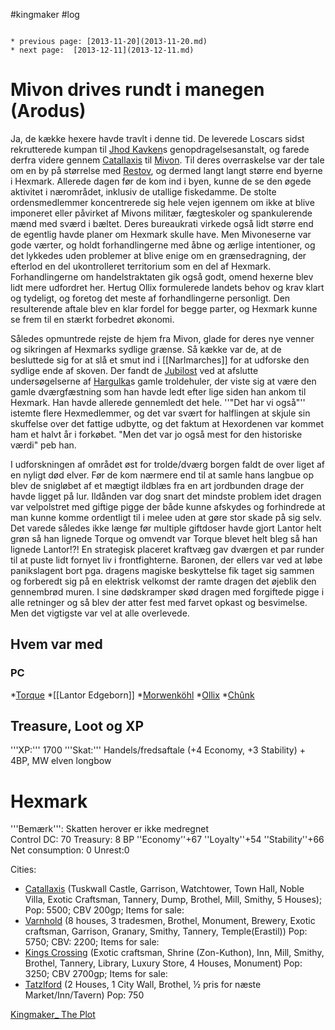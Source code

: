 #kingmaker #log

```ad-info

* previous page: [2013-11-20](2013-11-20.md)
* next page:  [2013-12-11](2013-12-11.md) 
```

# Mivon drives rundt i manegen (Arodus)  
 
Ja, de kække hexere havde travlt i denne tid. De leverede Loscars sidst rekrutterede kumpan til [Jhod Kavken](Jhod%20Kavken.md)s genopdragelsesanstalt, og farede derfra videre gennem [Catallaxis](Catallaxis.md) til [Mivon](Mivon.md). Til deres overraskelse var der tale om en by på størrelse med [Restov](Restov.md), og dermed langt langt større end byerne i Hexmark. Allerede dagen før de kom ind i byen, kunne de se den øgede aktivitet i nærområdet, inklusiv de utallige fiskedamme. De stolte ordensmedlemmer koncentrerede sig hele vejen igennem om ikke at blive imponeret eller påvirket af Mivons militær, fægteskoler og spankulerende mænd med sværd i bæltet. Deres bureaukrati virkede også lidt større end de egentlig havde planer om Hexmark skulle have. Men Mivoneserne var gode værter, og holdt forhandlingerne med åbne og ærlige intentioner, og det lykkedes uden problemer at blive enige om en grænsedragning, der efterlod en del ukontrolleret territorium som en del af Hexmark. Forhandlingerne om handelstraktaten gik også godt, omend hexerne blev lidt mere udfordret her. Hertug Ollix formulerede landets behov og krav klart og tydeligt, og foretog det meste af forhandlingerne personligt. Den resulterende aftale blev en klar fordel for begge parter, og Hexmark kunne se frem til en stærkt forbedret økonomi.
Således opmuntrede rejste de hjem fra Mivon, glade for deres nye venner og sikringen af Hexmarks sydlige grænse. Så kække var de, at de besluttede sig for at slå et smut ind i [[Narlmarches]] for at udforske den sydlige ende af skoven. Der fandt de [Jubilost](Jubilost%20Narthropple.md) ved at afslutte undersøgelserne af [Hargulka](Hargulka.md)s gamle troldehuler, der viste sig at være den gamle dværgfæstning som han havde ledt efter lige siden han ankom til Hexmark. Han havde allerede gennemledt det hele. ''"Det har vi også"'' istemte flere Hexmedlemmer, og det var svært for halflingen at skjule sin skuffelse over det fattige udbytte, og det faktum at Hexordenen var kommet ham et halvt år i forkøbet. "Men det var jo også mest for den historiske værdi" peb han.
I udforskningen af området øst for trolde/dværg borgen faldt de over liget af en nyligt død elver. Før de kom nærmere end til at samle hans langbue op blev de snigløbet af et mægtigt ildblæs fra en art jordbunden drage der havde ligget på lur. Ildånden var dog snart det mindste problem idet dragen var velpolstret med giftige pigge der både kunne afskydes og forhindrede at man kunne komme ordentligt til i melee uden at gøre stor skade på sig selv. Det varede således ikke længe før multiple giftdoser havde gjort Lantor helt grøn så han lignede Torque og omvendt var Torque blevet helt bleg så han lignede Lantor!?! En strategisk placeret kraftvæg gav dværgen et par runder til at puste lidt fornyet liv i frontfighterne. Baronen, der ellers var ved at løbe panikslagent bort pga. dragens magiske beskyttelse fik taget sig sammen og forberedt sig på en elektrisk velkomst der ramte dragen det øjeblik den gennembrød muren. I sine dødskramper skød dragen med forgiftede pigge i alle retninger og så blev der atter fest med farvet opkast og besvimelse. Men det vigtigste var vel at alle overlevede.
## Hvem var med 
### PC 
 
*[Torque](Torque%20Firebrand.md)
*[[Lantor Edgeborn]]
*[Morwenköhl](Morwenköhl.md)
*[Ollix](Ollix%20Stormhorn.md)
*[Chûnk](Chûnk%20Van%20Der%20Hamer.md)
## Treasure, Loot og XP 
'''XP:''' 1700 
'''Skat:''' Handels/fredsaftale (+4 Economy, +3 Stability) + 4BP, MW elven longbow
# Hexmark  
'''Bemærk''': Skatten herover er ikke medregnet <br>
Control DC: 70 Treasury: 8 BP 
 ''Economy''+67 ''Loyalty''+54 ''Stability''+66
 Net consumption: 0 Unrest:0
Cities:
* [Catallaxis](Catallaxis.md) (Tuskwall Castle, Garrison, Watchtower, Town Hall, Noble Villa, Exotic Craftsman, Tannery, Dump, Brothel, Mill, Smithy, 5 Houses); Pop: 5500; CBV 200gp; Items for sale:
* [Varnhold](Varnhold.md) (8 houses, 3 tradesmen, Brothel, Monument, Brewery, Exotic craftsman, Garrison, Granary, Smithy, Tannery, Temple(Erastil)) Pop: 5750; CBV: 2200; Items for sale:
* [Kings Crossing](Kings%20Crossing.md) (Exotic craftsman, Shrine (Zon-Kuthon), Inn, Mill, Smithy, Brothel, Tannery, Library, Luxury Store, 4 Houses, Monument) Pop: 3250; CBV 2700gp; Items for sale: 
* [Tatzlford](Tatzlford.md) (2 Houses, 1 City Wall, Brothel, ½ pris for næste Market/Inn/Tavern) Pop: 750
[Kingmaker_ The Plot](Kingmaker_%20The%20Plot.md)
